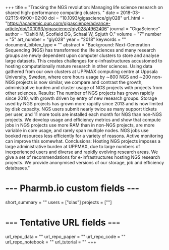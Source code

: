 +++
title = "Tracking the NGS revolution: Managing life science research on shared high-performance computing clusters. "
date = 2018-03-02T15:49:00+02:00
doi = "10.1093/gigascience/giy028"
url_html = "https://academic.oup.com/gigascience/advance-article/doi/10.1093/gigascience/giy028/4962406"
journal = "GigaScience"
author = "Dahlö M, Scofield DG, Schaal W, Spjuth O."
volume = "7"
number = "5"
art_number = "giy028"
year = "2018"
keywords = ""
document_bibtex_type = ""
abstract = "Background: Next-Generation Sequencing (NGS) has transformed the life sciences and many research groups are newly dependent upon computer clusters to store and analyse large datasets. This creates challenges for e-infrastructures accustomed to hosting computationally mature research in other sciences. Using data gathered from our own clusters at UPPMAX computing centre at Uppsala University, Sweden, where core hours usage by ∼800 NGS and ∼200 non-NGS projects is now similar, we compare and contrast the growth, administrative burden and cluster usage of NGS projects with projects from other sciences. Results: The number of NGS projects has grown rapidly since 2010, with growth driven by entry of new research groups. Storage used by NGS projects has grown more rapidly since 2013 and is now limited by disk capacity. NGS users submit nearly twice as many support tickets per user, and 11 more tools are installed each month for NGS than non-NGS projects. We develop usage and efficiency metrics and show that compute jobs in NGS projects use more RAM than in non-NGS projects, are more variable in core usage, and rarely span multiple nodes. NGS jobs use booked resources less efficiently for a variety of reasons. Active monitoring can improve this somewhat. Conclusions: Hosting NGS projects imposes a large administrative burden at UPPMAX, due to large numbers of inexperienced users and diverse and rapidly evolving research areas. We give a set of recommendations for e-infrastructures hosting NGS research projects. We provide anonymised versions of our storage, job and efficiency databases."
# --- Pharmb.io custom fields ---
short_summary = ""
users = ["olas"]
projects = [""]
# --- Tentative URL fields ---
url_repo_data = ""
url_repo_paper = ""
url_repo_code = ""
url_repo_notebook = ""
url_tutorial = ""
+++
